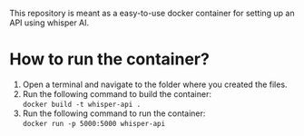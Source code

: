 This repository is meant as a easy-to-use docker container for setting up an API using whisper AI.

# How to run the container?

1. Open a terminal and navigate to the folder where you created the files.
2. Run the following command to build the container:<br>
 `docker build -t whisper-api .`
3. Run the following command to run the container:<br>`docker run -p 5000:5000 whisper-api`